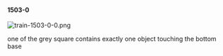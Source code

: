 #### 1503-0
![train-1503-0-0.png](https://github.com/lil-lab/nlvr/raw/master/nlvr/train/images/23/train-1503-0-0.png "train-1503-0-0.png")

one of the grey square contains exactly one object touching the bottom base